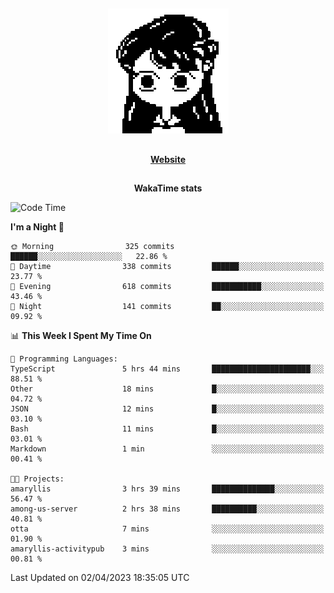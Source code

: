 ##

<p align="center">
  <img src="./person.gif" />
</p>

##

<div align="center">
  <p>
    <strong>
    <a href='https://domm.me'>Website</a>
    </strong>
  </p>
</div>

##

<div align="center">
  <p>
    <strong>
    WakaTime stats
    </strong>
  </p>
</div>

<!--START_SECTION:waka-->
![Code Time](http://img.shields.io/badge/Code%20Time-72%20hrs%2017%20mins-blue)

**I'm a Night 🦉** 

```text
🌞 Morning                325 commits         ██████░░░░░░░░░░░░░░░░░░░   22.86 % 
🌆 Daytime                338 commits         ██████░░░░░░░░░░░░░░░░░░░   23.77 % 
🌃 Evening                618 commits         ███████████░░░░░░░░░░░░░░   43.46 % 
🌙 Night                  141 commits         ██░░░░░░░░░░░░░░░░░░░░░░░   09.92 % 
```


📊 **This Week I Spent My Time On** 

```text
💬 Programming Languages: 
TypeScript               5 hrs 44 mins       ██████████████████████░░░   88.51 % 
Other                    18 mins             █░░░░░░░░░░░░░░░░░░░░░░░░   04.72 % 
JSON                     12 mins             █░░░░░░░░░░░░░░░░░░░░░░░░   03.10 % 
Bash                     11 mins             █░░░░░░░░░░░░░░░░░░░░░░░░   03.01 % 
Markdown                 1 min               ░░░░░░░░░░░░░░░░░░░░░░░░░   00.41 % 

🐱‍💻 Projects: 
amaryllis                3 hrs 39 mins       ██████████████░░░░░░░░░░░   56.47 % 
among-us-server          2 hrs 38 mins       ██████████░░░░░░░░░░░░░░░   40.81 % 
otta                     7 mins              ░░░░░░░░░░░░░░░░░░░░░░░░░   01.90 % 
amaryllis-activitypub    3 mins              ░░░░░░░░░░░░░░░░░░░░░░░░░   00.81 % 
```


 Last Updated on 02/04/2023 18:35:05 UTC
<!--END_SECTION:waka-->

